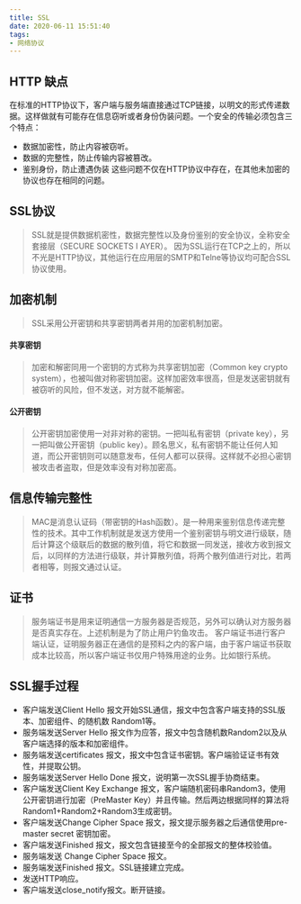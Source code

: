 ```yaml
---
title: SSL
date: 2020-06-11 15:51:40
tags: 
- 网络协议
---
```

## HTTP 缺点
 在标准的HTTP协议下，客户端与服务端直接通过TCP链接，以明文的形式传递数据。这样做就有可能存在信息窃听或者身份伪装问题。一个安全的传输必须包含三个特点：
 + 数据加密性，防止内容被窃听。
 + 数据的完整性，防止传输内容被篡改。
 + 鉴别身份，防止遭遇伪装
 这些问题不仅在HTTP协议中存在，在其他未加密的协议也存在相同的问题。

## SSL协议
 > SSL就是提供数据机密性，数据完整性以及身份鉴别的安全协议，全称安全套接层（SECURE SOCKETS I AYER）。
 > 因为SSL运行在TCP之上的，所以不光是HTTP协议，其他运行在应用层的SMTP和Telne等协议均可配合SSL协议使用。

## 加密机制
 > SSL采用公开密钥和共享密钥两者并用的加密机制加密。
 
 #### 共享密钥
 > 加密和解密同用一个密钥的方式称为共享密钥加密（Common key crypto system），也被叫做对称密钥加密。这样加密效率很高，但是发送密钥就有被窃听的风险，但不发送，对方就不能解密。

 #### 公开密钥
 > 公开密钥加密使用一对非对称的密钥。一把叫私有密钥（private key），另一把叫做公开密钥（public key）。顾名思义，私有密钥不能让任何人知道，而公开密钥则可以随意发布，任何人都可以获得。这样就不必担心密钥被攻击者盗取，但是效率没有对称加密高。
 
## 信息传输完整性
 > MAC是消息认证码（带密钥的Hash函数）。是一种用来鉴别信息传递完整性的技术。其中工作机制就是发送方使用一个鉴别密钥与明文进行级联，随后计算这个级联后的数据的散列值，将它和数据一同发送，接收方收到报文后，以同样的方法进行级联，并计算散列值，将两个散列值进行对比，若两者相等，则报文通过认证。

## 证书 
 > 服务端证书是用来证明通信一方服务器是否规范，另外可以确认对方服务器是否真实存在。上述机制是为了防止用户钓鱼攻击。
 客户端证书进行客户端认证，证明服务器正在通信的是预料之内的客户端，由于客户端证书获取成本比较高，所以客户端证书仅用户特殊用途的业务。比如银行系统。

## SSL握手过程

 - 客户端发送Client Hello 报文开始SSL通信，报文中包含客户端支持的SSL版本、加密组件、的随机数 Random1等。
 - 服务端发送Server Hello 报文作为应答，报文中包含随机数Random2以及从客户端选择的版本和加密组件。
 - 服务端发送certificates 报文，报文中包含证书密钥。客户端验证证书有效性，并提取公钥。
 - 服务端发送Server Hello Done 报文，说明第一次SSL握手协商结束。
 - 客户端发送Client Key Exchange 报文，客户端随机密码串Random3，使用公开密钥进行加密（PreMaster Key）并且传输。然后两边根据同样的算法将Random1+Random2+Random3生成密钥。
 - 客户端发送Change Cipher Space 报文，报文提示服务器之后通信使用pre-master secret 密钥加密。
 - 客户端发送Finished 报文，报文包含链接至今的全部报文的整体校验值。
 - 服务端发送 Change Cipher Space 报文。
 - 服务端发送Finished 报文。SSL链接建立完成。
 - 发送HTTP响应。
 - 客户端发送close_notify报文。断开链接。
 